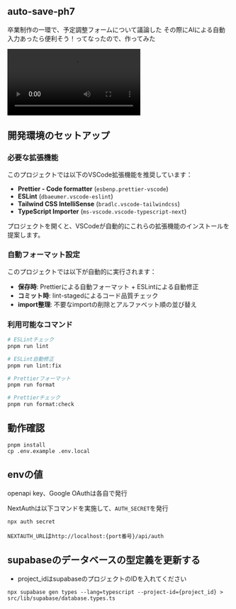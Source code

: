 ## auto-save-ph7

卒業制作の一環で、予定調整フォームについて議論した
その際にAIによる自動入力あったら便利そう！ってなったので、作ってみた

<video src="https://github.com/user-attachments/assets/3ac7ee32-de37-496b-9667-9809c1ed64c7"></video>

## 開発環境のセットアップ

### 必要な拡張機能

このプロジェクトでは以下のVSCode拡張機能を推奨しています：

- **Prettier - Code formatter** (`esbenp.prettier-vscode`)
- **ESLint** (`dbaeumer.vscode-eslint`)
- **Tailwind CSS IntelliSense** (`bradlc.vscode-tailwindcss`)
- **TypeScript Importer** (`ms-vscode.vscode-typescript-next`)

プロジェクトを開くと、VSCodeが自動的にこれらの拡張機能のインストールを提案します。

### 自動フォーマット設定

このプロジェクトでは以下が自動的に実行されます：

- **保存時**: Prettierによる自動フォーマット + ESLintによる自動修正
- **コミット時**: lint-stagedによるコード品質チェック
- **import整理**: 不要なimportの削除とアルファベット順の並び替え

### 利用可能なコマンド

```bash
# ESLintチェック
pnpm run lint

# ESLint自動修正
pnpm run lint:fix

# Prettierフォーマット
pnpm run format

# Prettierチェック
pnpm run format:check
```

## 動作確認

```
pnpm install
cp .env.example .env.local
```

## envの値

openapi key、Google OAuthは各自で発行

NextAuthは以下コマンドを実施して、`AUTH_SECRET`を発行

```
npx auth secret
```

`NEXTAUTH_URL`は`http://localhost:{port番号}/api/auth`

## supabaseのデータベースの型定義を更新する

- project_idはsupabaseのプロジェクトのIDを入れてください

```
npx supabase gen types --lang=typescript --project-id={project_id} > src/lib/supabase/database.types.ts
```

